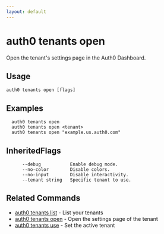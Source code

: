 ```yaml
---
layout: default
---
```

# auth0 tenants open

Open the tenant's settings page in the Auth0 Dashboard.

## Usage
```
auth0 tenants open [flags]
```

## Examples

```
  auth0 tenants open
  auth0 tenants open <tenant>
  auth0 tenants open "example.us.auth0.com"
```




## InheritedFlags

```
      --debug           Enable debug mode.
      --no-color        Disable colors.
      --no-input        Disable interactivity.
      --tenant string   Specific tenant to use.
```


## Related Commands

- [auth0 tenants list](auth0_tenants_list.md) - List your tenants
- [auth0 tenants open](auth0_tenants_open.md) - Open the settings page of the tenant
- [auth0 tenants use](auth0_tenants_use.md) - Set the active tenant


